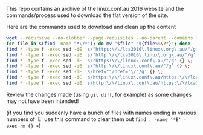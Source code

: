 This repo contains an archive of the linux.conf.au 2016 website and the commands/process used to download the flat version of the site.

Here are the commands used to download and clean up the content
```bash
wget --recursive --no-clobber --page-requisites --no-parent --domains lca2016.linux.org.au https://lca2016.linux.org.au --no-check-certificate --reject-regex "(.*)\/wiki/((.*)\?(.*)|Special\:.*)"
for file in $(find -name "*\?*"); do mv "$file" "${file%%\?*}"; done
find * -type f -exec sed -iE 's/"https:\/\/lca2016\.linux\.org\.au/"/g' {} \;
find * -type f -exec sed -iE 's/"http:\/\/lca2016\.linux\.org\.au/"/g' {} \;
find * -type f -exec sed -iE 's/"https:\/\/linux\.conf\.au/"/g' {} \;
find * -type f -exec sed -iE 's/"http:\/\/linux\.conf\.au/"/g' {} \;
find * -type f -exec sed -iE 's/href=""/href="\/"/g' {} \;
find * -type f -exec sed -iE 's/https:\/\/linux\.conf\.au/https:\/\/lca2016\.linux\.org\.au/g' {} \;
find * -type f -exec sed -iE 's/http:\/\/linux\.conf\.au/https:\/\/lca2016\.linux\.org\.au/g' {} \;
```

Review the changes made (using `git diff`, for example) as some changes may not have been intended!

(if you find you suddenly have a bunch of files with names ending in various numbers of 'E' use this command to clear them out `find . -name '*E' -exec rm {} +`)
